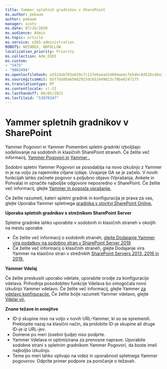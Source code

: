 ```yaml
---
title: Yammer spletnih gradnikov v SharePoint
ms.author: pebaum
author: pebaum
manager: scotv
ms.date: 07/16/2020
ms.audience: Admin
ms.topic: article
ms.service: o365-administration
ROBOTS: NOINDEX, NOFOLLOW
localization_priority: Priority
ms.collection: Adm_O365
ms.custom:
- "5475"
- "9002494"
ms.openlocfilehash: a252dab703e639c7c11fe6aead1db04aeecfe54bc6d52bcd4a28433aed4701d5
ms.sourcegitcommit: b5f7da89a650d2915dc652449623c78be6247175
ms.translationtype: MT
ms.contentlocale: sl-SI
ms.lasthandoff: 08/05/2021
ms.locfileid: "53970347"
---
```

# <a name="yammer-web-parts-in-sharepoint"></a>Yammer spletnih gradnikov v SharePoint

Yammer Pogovori in Yammer Pomembni spletni gradniki izboljšajo sodelovanje na sodobnih in klasičnih SharePoint straneh. Če želite več informacij, [Yammer Pogovori in](https://support.microsoft.com/office/use-a-yammer-web-part-in-sharepoint-online-a53cfa0c-3d09-42c8-a286-1038a81c59da#conversations) [Yammer .](https://support.microsoft.com/office/use-a-yammer-web-part-in-sharepoint-online-a53cfa0c-3d09-42c8-a286-1038a81c59da#highlights)    

Sodobni spletni Yammer Pogovori se posodablja na novo izkušnjo z Yammer in je na voljo za najemnike ciljane izdaje. Uvajanje GA se je začelo. V novih funkcijah lahko začnete pogovor s poljubno objavo (Vprašanja, Ankete in Pohvala) in označite najboljše odgovore neposredno v SharePoint. Če želite več informacij, glejte [Yammer in pogosta vprašanja.](https://docs.microsoft.com/yammer/get-started-with-yammer/newyammer-faq)

 Če želite razumeti, kateri spletni gradnik in konfiguracija je prava za vas, glejte Uporaba Yammer spletnega [gradnika v storitvi SharePoint Online.](https://support.microsoft.com/office/use-a-yammer-web-part-in-sharepoint-online-a53cfa0c-3d09-42c8-a286-1038a81c59da)  

**Uporaba spletnih gradnikov s strežnikom SharePoint Server**  

Spletne gradnike lahko uporabite v sodobnih in klasičnih straneh v okoljih na mestu uporabe.

- Če želite več informacij o sodobnih straneh, [glejte Dodajanje Yammer vira podatkov na sodobno stran v SharePoint Server 2019](https://docs.microsoft.com/yammer/integrate-yammer-with-other-apps/embed-a-feed-into-a-sharepoint-site#add-a-yammer-feed-to-a-modern-page-in-sharepoint-server-2019). 
- Če želite več informacij o klasičnih straneh, glejte Dodajanje vira Yammer na klasično stran v strežnikih [SharePoint Servers 2013, 2016 in 2019.](https://docs.microsoft.com/yammer/integrate-yammer-with-other-apps/embed-a-feed-into-a-sharepoint-site#add-a-yammer-feed-to-a-classic-page-in-sharepoint-servers-2013-2016-and-2019)

**Yammer Vdelaj**  

Če želite preskusiti uporabo vdelate, uporabite orodje za konfiguracijo vdelava. Prihodnja posodobitev funkcije Vdelava bo omogočala novo izkušnjo Yammer vdelavo. Če želite več informacij, glejte Yammer [za vdelavo konfiguracije.](https://aka.ms/YammerEmbedConfigureTool) Če želite bolje razumeti Yammer vdelavo, glejte [Vdelaj vir.](https://aka.ms/YammerDevDocs)

**Znane težave in omejitve**

- ID-ji skupine niso na voljo v novih URL-Yammer, ki so se spremenili. Preklopite nazaj na klasični način, da pridobite ID-je skupine ali druge ID-je iz URL-jev.
- Domene po meri (osebni ljudje) niso podprte.
- Yammer Vdelava ni optimizirana za prenosne naprave. Uporabite sodobne strani s spletnim gradnikom Yammer Pogovori, da boste imeli najboljšo izkušnjo.
- Teme po meri lahko vplivajo na videz in uporabnost spletnega Yammer pogovorov. Odprite primer podpore za poročanje o težavah.